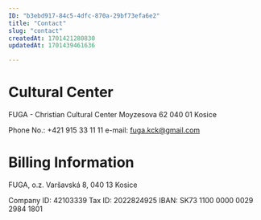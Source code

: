 ```yaml
---
ID: "b3ebd917-84c5-4dfc-870a-29bf73efa6e2"
title: "Contact"
slug: "contact"
createdAt: 1701421280830
updatedAt: 1701439461636

---
```

# Cultural Center
FUGA - Christian Cultural Center
Moyzesova 62
040 01 Kosice

Phone No.: +421 915 33 11 11
e-mail: fuga.kck@gmail.com

# Billing Information
FUGA, o.z.
Varšavská 8, 040 13 Kosice

Company ID: 42103339
Tax ID: 2022824925
IBAN: SK73 1100 0000 0029 2984 1801